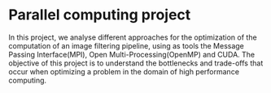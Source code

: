 # Parallel computing project

In this project, we analyse different approaches for the optimization of the computation of an image filtering pipeline, using as tools the Message Passing Interface(MPI), Open Multi-Processing(OpenMP) and CUDA. The objective of this project is to understand the bottlenecks and trade-offs that occur when optimizing a problem in the domain of high performance computing.

